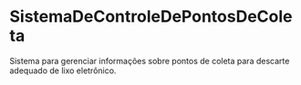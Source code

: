 # SistemaDeControleDePontosDeColeta
Sistema para gerenciar informações sobre pontos de coleta para descarte adequado de lixo eletrônico.
